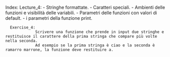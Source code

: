 Index:
       Lecture_4:
                 - Stringhe formattate.
                 - Caratteri speciali.
                 - Ambienti delle funzioni e visibilità delle variabili.
                 - Parametri delle funzioni con valori di default.
                 - i parametri della funzione print.

      Exercise_4:
                 Scrivere una funzione che prende in input due stringhe e restituisce il carattere della prima stringa che compare più volte nella seconda. 
                 Ad esempio se la prima stringa è ciao e la seconda è ramarro marrone, la funzione deve restituire a.